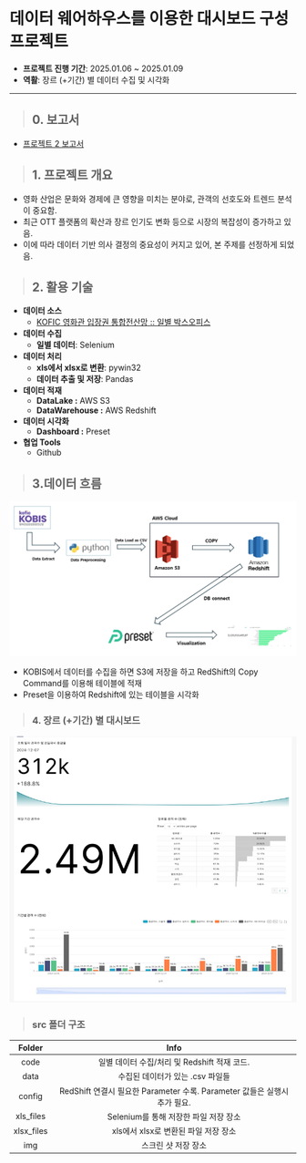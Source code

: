 # **데이터 웨어하우스를 이용한 대시보드 구성 프로젝트**
- **프로젝트 진행 기간**: 2025.01.06 ~ 2025.01.09
- **역활**: 장르 (+기간) 별 데이터 수집 및 시각화
---
> ## 0. 보고서

- [프로젝트 2 보고서](https://www.notion.so/1b6db7c679148072a708e985fbfb2294?p=1b6db7c67914814a944edf18fb8cea28&pm=c)

> ## 1. 프로젝트 개요
- 영화 산업은 문화와 경제에 큰 영향을 미치는 분야로, 관객의 선호도와 트렌드 분석이 중요함. 
- 최근 OTT 플랫폼의 확산과 장르 인기도 변화 등으로 시장의 복잡성이 증가하고 있음. 
- 이에 따라 데이터 기반 의사 결정의 중요성이 커지고 있어, 본 주제를 선정하게 되었음.
  
> ## 2. 활용 기술

- **데이터 소스**
    - [KOFIC 영화관 입장권 통합전산망 :: 일별 박스오피스](https://www.kobis.or.kr/kobis/business/stat/boxs/findDailyBoxOfficeList.do)
- **데이터 수집**
    - **일별 데이터**: Selenium
- **데이터 처리**
    - **xls에서 xlsx로 변환**: pywin32
    - **데이터 추출 및 저장**: Pandas
- **데이터 적재**
    - **DataLake :** AWS S3
    - **DataWarehouse :** AWS Redshift
- **데이터 시각화**
    - **Dashboard :** Preset
- **협업 Tools**
    - Github

> ## 3.데이터 흐름
![DataFlow](genre/src/img/Project_Arch.png)
- KOBIS에서 데이터를 수집을 하면 S3에 저장을 하고 RedShift의 Copy Command를 이용해 테이블에 적재
- Preset을 이용하여 Redshift에 있는 테이블을 시각화

> ###  4. **장르 (+기간) 별 대시보드**
![MyDashBoard](genre/src/img/MyDashBoard.png)
> ### **src 폴더 구조**

|<div align="center">Folder</div>|<div align="center">Info</div>|
|----------|--------|
|<div align="center">code</div>|<div align="center">일별 데이터 수집/처리 및 Redshift 적재 코드.</div>|
|<div align="center">data</div>|<div align="center">수집된 데이터가 있는 .csv 파일들</div>|
|<div align="center">config</div>|<div align="center">RedShift 연결시 필요한 Parameter 수록. Parameter 값들은 실행시 추가 필요.</div>|
|<div align="center">xls_files</div>|<div align="center">Selenium를 통해 저장한 파일 저장 장소</div>|
|<div align="center">xlsx_files</div>|<div align="center">xls에서 xlsx로 변환된 파일 저장 장소</div>|
|<div align="center">img</div>|<div align="center">스크린 샷 저장 장소</div>|

